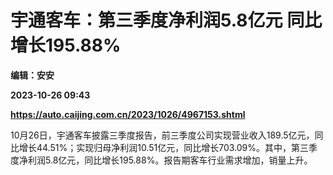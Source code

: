 # 宇通客车：第三季度净利润5.8亿元 同比增长195.88%
**编辑：安安**

**2023-10-26 09:43**

**https://auto.caijing.com.cn/2023/1026/4967153.shtml**

10月26日，宇通客车披露三季度报告，前三季度公司实现营业收入189.5亿元，同比增长44.51%；实现归母净利润10.51亿元，同比增长703.09%。其中，第三季度净利润5.8亿元，同比增长195.88%。报告期客车行业需求增加，销量上升。